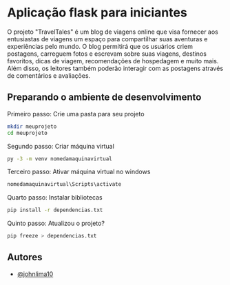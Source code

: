 
# Aplicação flask para iniciantes

O projeto "TravelTales" é um blog de viagens online que visa fornecer aos entusiastas de viagens um espaço para compartilhar suas aventuras e experiências pelo mundo. O blog permitirá que os usuários criem postagens, carreguem fotos e escrevam sobre suas viagens, destinos favoritos, dicas de viagem, recomendações de hospedagem e muito mais. Além disso, os leitores também poderão interagir com as postagens através de comentários e avaliações.


## Preparando o ambiente de desenvolvimento

Primeiro passo:
Crie uma pasta para seu projeto

```bash
mkdir meuprojeto
cd meuprojeto
```
Segundo passo:
Criar máquina virtual

```bash
py -3 -m venv nomedamaquinavirtual
```
Terceiro passo:
Ativar máquina virtual no windows

```bash
nomedamaquinavirtual\Scripts\activate
```
Quarto passo:
Instalar bibliotecas

```bash
pip install -r dependencias.txt
```
Quinto passo:
Atualizou o projeto?

```bash
pip freeze > dependencias.txt
```
## Autores

- [@johnlima10](https://www.github.com/johnlima10)


 
